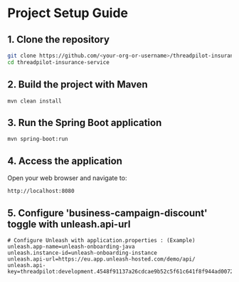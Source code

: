 # Project Setup Guide

## 1\. Clone the repository

```sh
git clone https://github.com/<your-org-or-username>/threadpilot-insurance-service.git
cd threadpilot-insurance-service
```
## 2\. Build the project with Maven
```
mvn clean install
```
## 3\. Run the Spring Boot application
```
mvn spring-boot:run
```

## 4\. Access the application
Open your web browser and navigate to:

```
http://localhost:8080
```
## 5\. Configure 'business-campaign-discount' toggle with unleash.api-url

```properties
# Configure Unleash with application.properties : (Example)
unleash.app-name=unleash-onboarding-java
unleash.instance-id=unleash-onboarding-instance
unleash.api-url=https://eu.app.unleash-hosted.com/demo/api/
unleash.api-key=threadpilot:development.4548f91137a26cdcae9b52c5f61c641f8f944ad0072d7860d34d56a8

```
